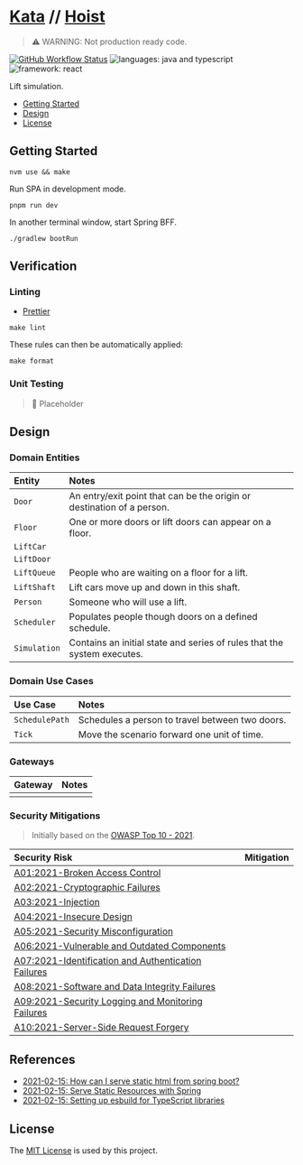 # [Kata](https://github.com/dbtedman/kata) // [Hoist](https://github.com/dbtedman/kata-hoist)

> ⚠️ WARNING: Not production ready code.

[![GitHub Workflow Status](https://img.shields.io/github/workflow/status/dbtedman/kata-hoist/ci?style=for-the-badge&logo=github&label=ci)](https://github.com/dbtedman/kata-hoist/actions/workflows/cy.yml)
![languages: java and typescript](https://img.shields.io/badge/languages-java%20and%20typescript-blue.svg?style=for-the-badge)
![framework: react](https://img.shields.io/badge/frameworks-spring%20and%20react-blue.svg?style=for-the-badge)

Lift simulation.

-   [Getting Started](#getting-started)
-   [Design](#design)
-   [License](#license)

## Getting Started

```shell
nvm use && make
```

Run SPA in development mode.

```shell
pnpm run dev
```

In another terminal window, start Spring BFF.

```shell
./gradlew bootRun
```

## Verification

### Linting

-   [Prettier](https://prettier.io)

```shell
make lint
```

These rules can then be automatically applied:

```shell
make format
```

### Unit Testing

> 🚧 Placeholder

## Design

### Domain Entities

| Entity       | Notes                                                                   |
| :----------- | :---------------------------------------------------------------------- |
| `Door`       | An entry/exit point that can be the origin or destination of a person.  |
| `Floor`      | One or more doors or lift doors can appear on a floor.                  |
| `LiftCar`    |                                                                         |
| `LiftDoor`   |                                                                         |
| `LiftQueue`  | People who are waiting on a floor for a lift.                           |
| `LiftShaft`  | Lift cars move up and down in this shaft.                               |
| `Person`     | Someone who will use a lift.                                            |
| `Scheduler`  | Populates people though doors on a defined schedule.                    |
| `Simulation` | Contains an initial state and series of rules that the system executes. |

### Domain Use Cases

| Use Case       | Notes                                           |
| :------------- | :---------------------------------------------- |
| `SchedulePath` | Schedules a person to travel between two doors. |
| `Tick`         | Move the scenario forward one unit of time.     |

### Gateways

| Gateway | Notes |
| :------ | :---- |
|         |       |

### Security Mitigations

> Initially based on the [OWASP Top 10 - 2021](https://owasp.org/www-project-top-ten/).

| Security Risk                                                                                                                       | Mitigation |
| :---------------------------------------------------------------------------------------------------------------------------------- | :--------- |
| [A01:2021-Broken Access Control](https://owasp.org/Top10/A01_2021-Broken_Access_Control/)                                           |            |
| [A02:2021-Cryptographic Failures](https://owasp.org/Top10/A02_2021-Cryptographic_Failures/)                                         |            |
| [A03:2021-Injection](https://owasp.org/Top10/A03_2021-Injection/)                                                                   |            |
| [A04:2021-Insecure Design](https://owasp.org/Top10/A04_2021-Insecure_Design/)                                                       |            |
| [A05:2021-Security Misconfiguration](https://owasp.org/Top10/A05_2021-Security_Misconfiguration/)                                   |            |
| [A06:2021-Vulnerable and Outdated Components](https://owasp.org/Top10/A06_2021-Vulnerable_and_Outdated_Components/)                 |            |
| [A07:2021-Identification and Authentication Failures](https://owasp.org/Top10/A07_2021-Identification_and_Authentication_Failures/) |            |
| [A08:2021-Software and Data Integrity Failures](https://owasp.org/Top10/A08_2021-Software_and_Data_Integrity_Failures/)             |            |
| [A09:2021-Security Logging and Monitoring Failures](https://owasp.org/Top10/A09_2021-Security_Logging_and_Monitoring_Failures/)     |            |
| [A10:2021-Server-Side Request Forgery](https://owasp.org/Top10/A10_2021-Server-Side_Request_Forgery_%28SSRF%29/)                    |            |

## References

-   [2021-02-15: How can I serve static html from spring boot?](https://stackoverflow.com/questions/42393211#answer-48862637)
-   [2021-02-15: Serve Static Resources with Spring](https://www.baeldung.com/spring-mvc-static-resources)
-   [2021-02-15: Setting up esbuild for TypeScript libraries](https://jamesthom.as/2021/05/setting-up-esbuild-for-typescript-libraries/)

## License

The [MIT License](./LICENSE.md) is used by this project.
